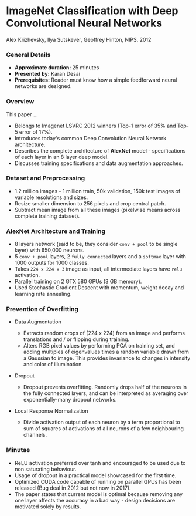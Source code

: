 # ImageNet Classification with Deep Convolutional Neural Networks

Alex Krizhevsky, Ilya Sutskever, Geoffrey Hinton, NIPS, 2012


### General Details

* **Approximate duration:** 25 minutes
* **Presented by:** Karan Desai
* **Prerequisites:** Reader must know how a simple feedforward neural networks are designed.


### Overview

This paper ...
* Belongs to Imagenet LSVRC 2012 winners (Top-1 error of 35% and Top-5 error of 17%).
* Introduces today's common Deep Convolution Neural Network architecture.
* Describes the complete architecture of **AlexNet** model - specifications of each layer
  in an 8 layer deep model.
* Discusses training specifications and data augmentation approaches.


### Dataset and Preprocessing

* 1.2 million images - 1 million train, 50k validation, 150k test images of variable resolutions and sizes.
* Resize smaller dimension to 256 pixels and crop central patch.
* Subtract mean image from all these images (pixelwise means across complete training dataset).


### AlexNet Architecture and Training

* 8 layers network (said to be, they consider `conv + pool` to be single layer) with 650,000 neurons.
* 5 `conv + pool` layers, 2 `fully connected` layers and a `softmax` layer with 1000 outputs for 1000 classes.
* Takes `224 x 224 x 3` image as input, all intermediate layers have `relu` activation.
* Parallel training on 2 GTX 580 GPUs (3 GB memory).
* Used Stochastic Gradient Descent with momentum, weight decay and learning rate annealing.


### Prevention of Overfitting

* Data Augmentation
    - Extracts random crops of (224 x 224) from an image and performs translations and / or flipping during training.
    - Alters RGB pixel values by performing PCA on training set, and adding multiples of eigenvalues times a random 
    variable drawn from a Gaussian to image. This provides invariance to changes in intensity and color of illumination.

* Dropout
    - Dropout prevents overfitting. Randomly drops half of the neurons in the fully connected layers, and can be 
    interpreted as averaging over exponentially-many dropout networks.

* Local Response Normalization
    - Divide activation output of each neuron by a term proportional to sum of squares of activations of all neurons of 
    a few neighbouring channels.

### Minutae

* ReLU activation preferred over tanh and encouraged to be used due to non saturating behaviour.
* Usage of dropout in a practical model showcased for the first time.
* Optimized CUDA code capable of running on parallel GPUs has been released (Bug deal in 2012 but not now in 2017).
* The paper states that current model is optimal because removing any one layer affects the accuracy in a bad way - 
design decisions are motivated solely by results.
